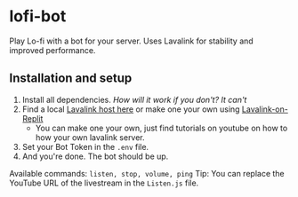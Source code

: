 # lofi-bot
Play Lo-fi with a bot for your server. Uses Lavalink for stability and improved performance.

## Installation and setup
1. Install all dependencies. *How will it work if you don't? It can't*
2. Find a local [Lavalink host here](https://lavalink.darrennathanael.com/) or make one your own using [Lavalink-on-Replit](https://github.com/kajise/lavalink-replit)
   - You can make one your own, just find tutorials on youtube on how to how your own lavalink server.
3. Set your Bot Token in the `.env` file.
4. And you're done. The bot should be up.

Available commands: `listen, stop, volume, ping`
Tip: You can replace the YouTube URL of the livestream in the `Listen.js` file.
